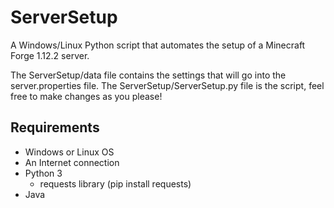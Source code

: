# ServerSetup

A Windows/Linux Python script that automates the setup of a Minecraft Forge 1.12.2 server.

The ServerSetup/data file contains the settings that will go into the server.properties file.
The ServerSetup/ServerSetup.py file is the script, feel free to make changes as you please!

## Requirements

- Windows or Linux OS
- An Internet connection
- Python 3
  - requests library (pip install requests)
- Java
